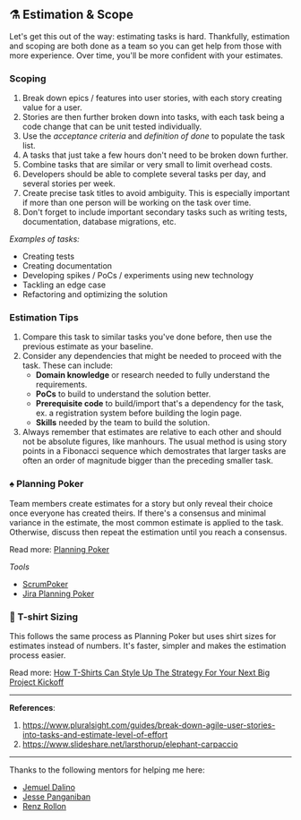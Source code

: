 ## ⚗️ Estimation & Scope

Let's get this out of the way: estimating tasks is hard. Thankfully, estimation and scoping are both done as a team so you can get help from those with more experience. Over time, you'll be more confident with your estimates. 

### Scoping

1. Break down epics / features into user stories, with each story creating value for a user.  
2. Stories are then further broken down into tasks, with each task being a code change that can be unit tested individually.
3. Use the *acceptance criteria* and *definition of done* to populate the task list.  
4. A tasks that just take a few hours don't need to be broken down further.  
5. Combine tasks that are similar or very small to limit overhead costs.
6. Developers should be able to complete several tasks per day, and several stories per week.  
7. Create precise task titles to avoid ambiguity. This is especially important if more than one person will be working on the task over time.  
8. Don't forget to include important secondary tasks such as writing tests, documentation, database migrations, etc.  

*Examples of tasks:*  
* Creating tests  
* Creating documentation  
* Developing spikes / PoCs / experiments using new technology   
* Tackling an edge case  
* Refactoring and optimizing the solution  

### Estimation Tips
1. Compare this task to similar tasks you've done before, then use the previous estimate as your baseline.  
2. Consider any dependencies that might be needed to proceed with the task. These can include:  
   - **Domain knowledge** or research needed to fully understand the requirements.  
   - **PoCs** to build to understand the solution better.  
   - **Prerequisite code** to build/import that's a dependency for the task, ex. a registration system before building the login page.  
   - **Skills** needed by the team to build the solution.  
3. Always remember that estimates are relative to each other and should not be absolute figures, like manhours. The usual method is using story points in a Fibonacci sequence which demostrates that larger tasks are often an order of magnitude bigger than the preceding smaller task.

### ♠️ Planning Poker

Team members create estimates for a story but only reveal their choice once everyone has created theirs. If there's a consensus and minimal variance in the estimate, the most common estimate is applied to the task. Otherwise, discuss then repeat the estimation until you reach a consensus. 

Read more: [Planning Poker](https://www.agilealliance.org/glossary/poker/) 

*Tools*  
* [ScrumPoker](https://www.scrumpoker-online.org/en/)  
* [Jira Planning Poker](https://marketplace.atlassian.com/apps/1212495/planning-poker)  

### 👕 T-shirt Sizing

This follows the same process as Planning Poker but uses shirt sizes for estimates instead of numbers. It's faster, simpler and makes the estimation process easier.

Read more: [How T-Shirts Can Style Up The Strategy For Your Next Big Project Kickoff](https://blog.trello.com/t-shirt-sizes-project-estimation-technique)


----

**References**:  
1. https://www.pluralsight.com/guides/break-down-agile-user-stories-into-tasks-and-estimate-level-of-effort
2. https://www.slideshare.net/larsthorup/elephant-carpaccio

----

Thanks to the following mentors for helping me here:  
* [Jemuel Dalino](https://www.linkedin.com/in/jdalino/)  
* [Jesse Panganiban](https://www.linkedin.com/in/thejpanganiban/)  
* [Renz Rollon](https://www.linkedin.com/in/renzrollon/)  
